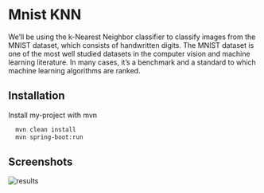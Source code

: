 
# Mnist KNN

We’ll be using the k-Nearest Neighbor classifier to classify images from the MNIST dataset, which consists of handwritten digits. The MNIST dataset is one of the most well studied datasets in the computer vision and machine learning literature. In many cases, it’s a benchmark and a standard to which machine learning algorithms are ranked.




## Installation

Install my-project with mvn

```bash
  mvn clean install
  mvn spring-boot:run
```
    
## Screenshots
![results](https://cdn.discordapp.com/attachments/900622174530969640/974942825760292864/unknown.png)
